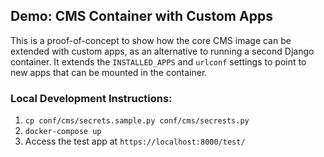 ## Demo: CMS Container with Custom Apps
This is a proof-of-concept to show how the core CMS image can be extended with custom apps, as an alternative to running a second Django container. It extends the `INSTALLED_APPS` and `urlconf` settings to point to new apps that can be mounted in the container.
### Local Development Instructions:
1. `cp conf/cms/secrets.sample.py conf/cms/secrests.py`
2. `docker-compose up`
3. Access the test app at `https://localhost:8000/test/`